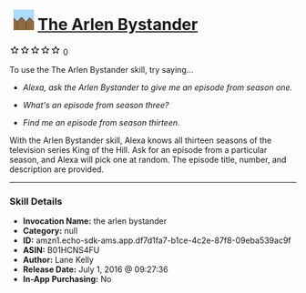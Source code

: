 # &nbsp;<img src="skill_icon" alt="The Arlen Bystander icon" width="36"> [The Arlen Bystander](http://alexa.amazon.com/#skills/amzn1.echo-sdk-ams.app.df7d1fa7-b1ce-4c2e-87f8-09eba539ac9f)
![0 stars](../../images/ic_star_border_black_18dp_1x.png)![0 stars](../../images/ic_star_border_black_18dp_1x.png)![0 stars](../../images/ic_star_border_black_18dp_1x.png)![0 stars](../../images/ic_star_border_black_18dp_1x.png)![0 stars](../../images/ic_star_border_black_18dp_1x.png) 0

To use the The Arlen Bystander skill, try saying...

* *Alexa, ask the Arlen Bystander to give me an episode from season one.*

* *What's an episode from season three?*

* *Find me an episode from season thirteen.*

With the Arlen Bystander skill, Alexa knows all thirteen seasons of the television series King of the Hill. Ask for an episode from a particular season, and Alexa will pick one at random. The episode title, number, and description are provided.

***

### Skill Details

* **Invocation Name:** the arlen bystander
* **Category:** null
* **ID:** amzn1.echo-sdk-ams.app.df7d1fa7-b1ce-4c2e-87f8-09eba539ac9f
* **ASIN:** B01HCNS4FU
* **Author:** Lane Kelly
* **Release Date:** July 1, 2016 @ 09:27:36
* **In-App Purchasing:** No

